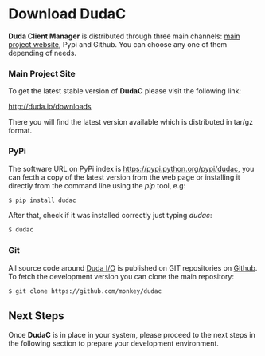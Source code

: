 # Download DudaC

__Duda Client Manager__ is distributed through three main channels: [main project website](http://duda.io), Pypi and Github. You can choose any one of them depending of needs.

### Main Project Site

To get the latest stable version of __DudaC__ please visit the following link:

http://duda.io/downloads

There you will find the latest version available which is distributed in tar/gz format.

### PyPi

The software URL on PyPi index is https://pypi.python.org/pypi/dudac, you can fecth a copy of the latest version from the web page or installing it directly from the command line using the _pip_ tool, e.g:

```Bash
$ pip install dudac
```

After that, check if it was installed correctly just typing _dudac_:

```Bash
$ dudac
```

### Git

All source code around [Duda I/O](http://duda.io) is published on GIT repositories on [Github](http://github.com). To fetch the development version you can clone the main repository:

```Bash
$ git clone https://github.com/monkey/dudac
```

## Next Steps

Once __DudaC__ is in place in your system, please proceed to the next steps in the following section to prepare your development environment.
